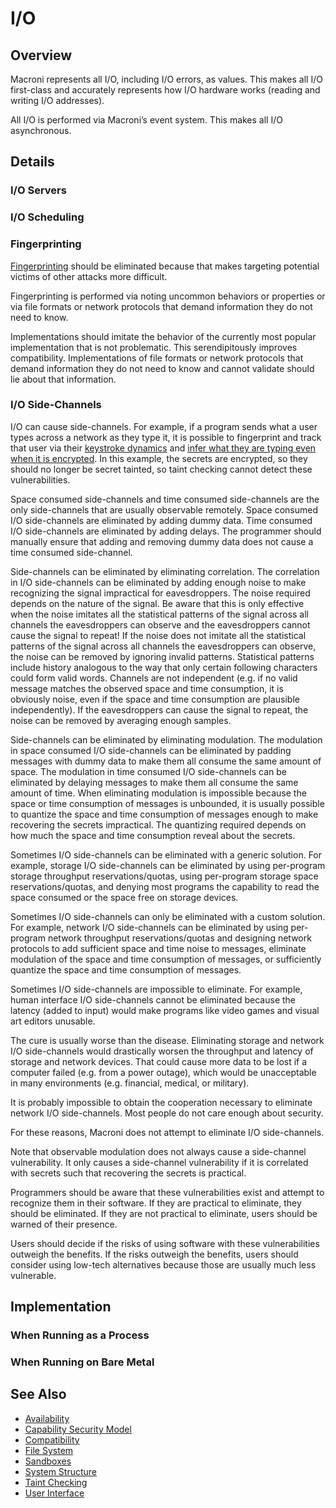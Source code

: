 I/O
===

## Overview

Macroni represents all I/O, including I/O errors, as values.  This makes all I/O first-class and accurately represents how I/O hardware works (reading and writing I/O addresses).

All I/O is performed via Macroni’s event system.  This makes all I/O asynchronous.


## Details

### I/O Servers




### I/O Scheduling




### Fingerprinting

[Fingerprinting](https://en.wikipedia.org/wiki/Device_fingerprint) should be eliminated because that makes targeting potential victims of other attacks more difficult.

Fingerprinting is performed via noting uncommon behaviors or properties or via file formats or network protocols that demand information they do not need to know.

Implementations should imitate the behavior of the currently most popular implementation that is not problematic.  This serendipitously improves compatibility.  Implementations of file formats or network protocols that demand information they do not need to know and cannot validate should lie about that information.


### I/O Side-Channels

I/O can cause side-channels.  For example, if a program sends what a user types across a network as they type it, it is possible to fingerprint and track that user via their [keystroke dynamics](https://en.wikipedia.org/wiki/Keystroke_dynamics) and [infer what they are typing even when it is encrypted](https://people.eecs.berkeley.edu/~daw/papers/ssh-use01.pdf).  In this example, the secrets are encrypted, so they should no longer be secret tainted, so taint checking cannot detect these vulnerabilities.

Space consumed side-channels and time consumed side-channels are the only side-channels that are usually observable remotely.  Space consumed I/O side-channels are eliminated by adding dummy data.  Time consumed I/O side-channels are eliminated by adding delays.  The programmer should manually ensure that adding and removing dummy data does not cause a time consumed side-channel.

Side-channels can be eliminated by eliminating correlation.  The correlation in I/O side-channels can be eliminated by adding enough noise to make recognizing the signal impractical for eavesdroppers.  The noise required depends on the nature of the signal.  Be aware that this is only effective when the noise imitates all the statistical patterns of the signal across all channels the eavesdroppers can observe and the eavesdroppers cannot cause the signal to repeat!  If the noise does not imitate all the statistical patterns of the signal across all channels the eavesdroppers can observe, the noise can be removed by ignoring invalid patterns.  Statistical patterns include history analogous to the way that only certain following characters could form valid words.  Channels are not independent (e.g. if no valid message matches the observed space and time consumption, it is obviously noise, even if the space and time consumption are plausible independently).  If the eavesdroppers can cause the signal to repeat, the noise can be removed by averaging enough samples.

Side-channels can be eliminated by eliminating modulation.  The modulation in space consumed I/O side-channels can be eliminated by padding messages with dummy data to make them all consume the same amount of space.  The modulation in time consumed I/O side-channels can be eliminated by delaying messages to make them all consume the same amount of time.  When eliminating modulation is impossible because the space or time consumption of messages is unbounded, it is usually possible to quantize the space and time consumption of messages enough to make recovering the secrets impractical.  The quantizing required depends on how much the space and time consumption reveal about the secrets.

Sometimes I/O side-channels can be eliminated with a generic solution.  For example, storage I/O side-channels can be eliminated by using per-program storage throughput reservations/quotas, using per-program storage space reservations/quotas, and denying most programs the capability to read the space consumed or the space free on storage devices.

Sometimes I/O side-channels can only be eliminated with a custom solution.  For example, network I/O side-channels can be eliminated by using per-program network throughput reservations/quotas and designing network protocols to add sufficient space and time noise to messages, eliminate modulation of the space and time consumption of messages, or sufficiently quantize the space and time consumption of messages.

Sometimes I/O side-channels are impossible to eliminate.  For example, human interface I/O side-channels cannot be eliminated because the latency (added to input) would make programs like video games and visual art editors unusable.

The cure is usually worse than the disease.  Eliminating storage and network I/O side-channels would drastically worsen the throughput and latency of storage and network devices.  That could cause more data to be lost if a computer failed (e.g. from a power outage), which would be unacceptable in many environments (e.g. financial, medical, or military).

It is probably impossible to obtain the cooperation necessary to eliminate network I/O side-channels.  Most people do not care enough about security.

For these reasons, Macroni does not attempt to eliminate I/O side-channels.

Note that observable modulation does not always cause a side-channel vulnerability.  It only causes a side-channel vulnerability if it is correlated with secrets such that recovering the secrets is practical.

Programmers should be aware that these vulnerabilities exist and attempt to recognize them in their software.  If they are practical to eliminate, they should be eliminated.  If they are not practical to eliminate, users should be warned of their presence.

Users should decide if the risks of using software with these vulnerabilities outweigh the benefits.  If the risks outweigh the benefits, users should consider using low-tech alternatives because those are usually much less vulnerable.


## Implementation

### When Running as a Process




### When Running on Bare Metal




## See Also
* [Availability](Availability.md)
* [Capability Security Model](Capability_Security_Model.md)
* [Compatibility](Compatibility.md)
* [File System](File_System.md)
* [Sandboxes](Sandboxes.md)
* [System Structure](System_Structure.md)
* [Taint Checking](Taint_Checking.md)
* [User Interface](User_Interface.md)
